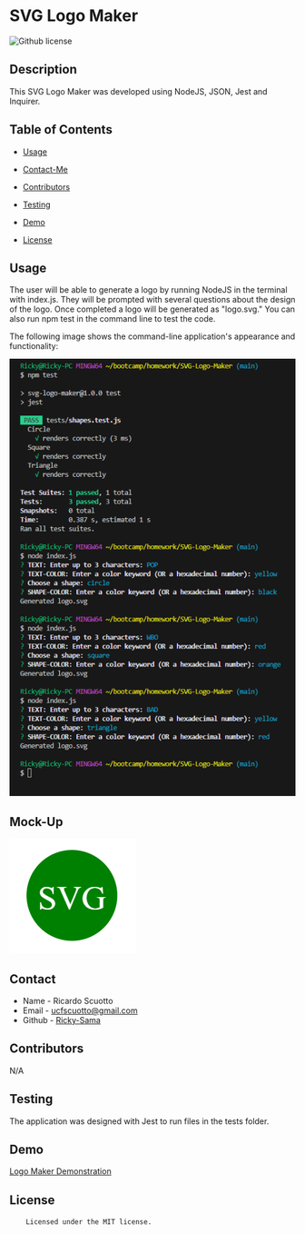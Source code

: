 # SVG Logo Maker

![Github license](https://img.shields.io/badge/license-MIT-yellowgreen.svg)

## Description
This SVG Logo Maker was developed using NodeJS, JSON, Jest and Inquirer.
## Table of Contents
* [Usage](#usage)
* [Contact-Me](#contact)
* [Contributors](#contributors)
* [Testing](#testing)
* [Demo](#demo)

* [License](#license)

## Usage
The user will be able to generate a logo by running NodeJS in the terminal with index.js. They will be prompted with several questions about the design of the logo. Once completed a logo will be generated as "logo.svg." You can also run npm test in the command line to test the code.

The following image shows the command-line application's appearance and functionality:

![screenshot of README](./screenshots/SVGscreenshot.PNG)

## Mock-Up
![screenshot of logo](./screenshots/127-0-0-1-5500-logo-svg.png)

## Contact
* Name - Ricardo Scuotto
* Email - ucfscuotto@gmail.com
* Github - [Ricky-Sama](https://github.com/Ricky-Sama/)
## Contributors
N/A
## Testing
The application was designed with Jest to run files in the tests folder.

## Demo
<a href="https://drive.google.com/file/d/1SJGgbN0uaNNweMph9lHrzOXH_PFUgvAH/view">Logo Maker Demonstration</a>
## License

        Licensed under the MIT license.